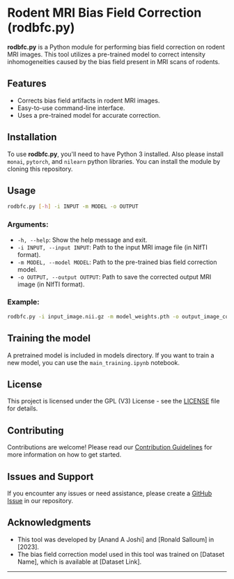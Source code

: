 # Rodent MRI Bias Field Correction (rodbfc.py)

**rodbfc.py** is a Python module for performing bias field correction on rodent MRI images. This tool utilizes a pre-trained model to correct intensity inhomogeneities caused by the bias field present in MRI scans of rodents.

## Features
- Corrects bias field artifacts in rodent MRI images.
- Easy-to-use command-line interface.
- Uses a pre-trained model for accurate correction.

## Installation
To use **rodbfc.py**, you'll need to have Python 3 installed. Also please install `monai`, `pytorch`, and `nilearn` python libraries. 
You can install the module by cloning this repository.


## Usage
```bash
rodbfc.py [-h] -i INPUT -m MODEL -o OUTPUT
```

### Arguments:
- `-h, --help`: Show the help message and exit.
- `-i INPUT, --input INPUT`: Path to the input MRI image file (in NIfTI format).
- `-m MODEL, --model MODEL`: Path to the pre-trained bias field correction model.
- `-o OUTPUT, --output OUTPUT`: Path to save the corrected output MRI image (in NIfTI format).

### Example:
```bash
rodbfc.py -i input_image.nii.gz -m model_weights.pth -o output_image_corrected.nii.gz
```

## Training the model
A pretrained model is included in models directory. If you want to train a new model, you can use the ```main_training.ipynb``` notebook. 


## License
This project is licensed under the GPL (V3) License - see the [LICENSE](LICENSE_GNU_v3.md) file for details.

## Contributing
Contributions are welcome! Please read our [Contribution Guidelines](CONTRIBUTING.md) for more information on how to get started.

## Issues and Support
If you encounter any issues or need assistance, please create a [GitHub Issue](https://github.com/your-username/rodbfc/issues) in our repository.

## Acknowledgments
- This tool was developed by [Anand A Joshi] and [Ronald Salloum] in [2023].
- The bias field correction model used in this tool was trained on [Dataset Name], which is available at [Dataset Link].

---

